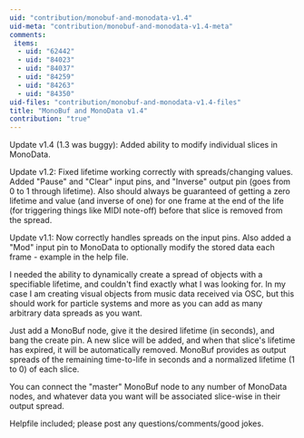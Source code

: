 ```yaml
---
uid: "contribution/monobuf-and-monodata-v1.4"
uid-meta: "contribution/monobuf-and-monodata-v1.4-meta"
comments: 
 items: 
  - uid: "62442"
  - uid: "84023"
  - uid: "84037"
  - uid: "84259"
  - uid: "84263"
  - uid: "84350"
uid-files: "contribution/monobuf-and-monodata-v1.4-files"
title: "MonoBuf and MonoData v1.4"
contribution: "true"
---
```


Update v1.4 (1.3 was buggy): Added ability to modify individual slices in MonoData.

Update v1.2: Fixed lifetime working correctly with spreads/changing values.  Added "Pause" and "Clear" input pins, and "Inverse" output pin (goes from 0 to 1 through lifetime).  Also should always be guaranteed of getting a zero lifetime and value (and inverse of one) for one frame at the end of the life (for triggering things like MIDI note-off) before that slice is removed from the spread.

Update v1.1: Now correctly handles spreads on the input pins.  Also added a "Mod" input pin to MonoData to optionally modify the stored data each frame - example in the help file.

I needed the ability to dynamically create a spread of objects with a specifiable lifetime, and couldn't find exactly what I was looking for.  In my case I am creating visual objects from music data received via OSC, but this should work for particle systems and more as you can add as many arbitrary data spreads as you want.

Just add a MonoBuf node, give it the desired lifetime (in seconds), and bang the create pin.  A new slice will be added, and when that slice's lifetime has expired, it will be automatically removed.  MonoBuf provides as output spreads of the remaining time-to-life in seconds and a normalized lifetime (1 to 0) of each slice.

You can connect the "master" MonoBuf node to any number of MonoData nodes, and whatever data you want will be associated slice-wise in their output spread.

Helpfile included; please post any questions/comments/good jokes.

